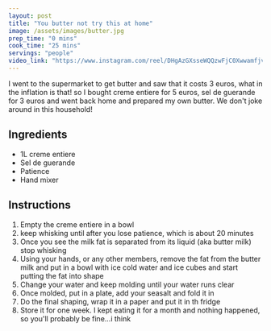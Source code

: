 ```yaml
---
layout: post
title: "You butter not try this at home"
image: /assets/images/butter.jpg
prep_time: "0 mins"
cook_time: "25 mins"
servings: "people"
video_link: "https://www.instagram.com/reel/DHgAzGXsseWQQzwFjC0XwwamfjvShDOOC9cthc0/?igsh=MTl3YWdlMTZ3c3VpeA== "
---
```


I went to the supermarket to get butter and saw that it costs 3 euros, what in the inflation is that! so I bought creme entiere for 5 euros, sel de guerande for 3 euros and went back home and prepared my own butter. We don't joke around in this household!

## Ingredients

* 1L creme entiere
* Sel de guerande
* Patience
* Hand mixer


## Instructions

1. Empty the creme entiere in a bowl
2. keep whisking until after you lose patience, which is about 20 minutes
3. Once you see the milk fat is separated from its liquid (aka butter milk) stop whisking
4. Using your hands, or any other members, remove the fat from the butter milk and put in a bowl with ice cold water and ice cubes and start putting the fat into shape
5. Change your water and keep molding until your water runs clear
6. Once molded, put in a plate, add your seasalt and fold it in
7. Do the final shaping, wrap it in a paper and put it in th fridge
8. Store it for one week. I kept eating it for a month and nothing happened, so you'll probably be fine...i think